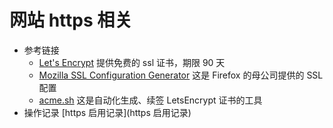 <!-- TITLE: Home -->
<!-- SUBTITLE: 笔记总览 -->

# 网站 https 相关
* 参考链接
    * [Let's Encrypt](https://letsencrypt.org/) 提供免费的 ssl 证书，期限 90 天
    * [Mozilla SSL Configuration Generator](https://mozilla.github.io/server-side-tls/ssl-config-generator/) 这是 Firefox 的母公司提供的 SSL 配置
    * [acme.sh](https://github.com/Neilpang/acme.sh) 这是自动化生成、续签 LetsEncrypt 证书的工具
* 操作记录
[https 启用记录](https 启用记录)
